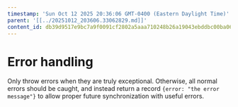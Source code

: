 ```yaml
---
timestamp: 'Sun Oct 12 2025 20:36:06 GMT-0400 (Eastern Daylight Time)'
parent: '[[../20251012_203606.33062829.md]]'
content_id: db39d9517e9bc7a9f0091cf2802a5aaa710248b26a19043ebddbc00ba067bc70
---
```


# Error handling

Only throw errors when they are truly exceptional. Otherwise, all normal errors should be caught, and instead return a record `{error: "the error message"}` to allow proper future synchronization with useful errors.
